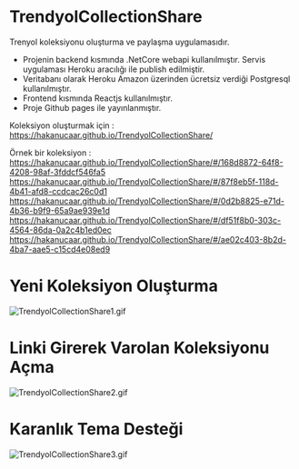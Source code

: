 # TrendyolCollectionShare
Trenyol koleksiyonu oluşturma ve paylaşma uygulamasıdır.

- Projenin backend kısmında .NetCore webapi kullanılmıştır. Servis uygulaması Heroku aracılığı ile publish edilmiştir. 
- Veritabanı olarak Heroku Amazon üzerinden ücretsiz verdiği Postgresql kullanılmıştır.
- Frontend kısmında Reactjs kullanılmıştır.
- Proje Github pages ile yayınlanmıştır. 

Koleksiyon oluşturmak için : https://hakanucaar.github.io/TrendyolCollectionShare/

Örnek bir koleksiyon : 
https://hakanucaar.github.io/TrendyolCollectionShare/#/168d8872-64f8-4208-98af-3fddcf546fa5
https://hakanucaar.github.io/TrendyolCollectionShare/#/87f8eb5f-118d-4b41-afd8-ccdcac26c0d1
https://hakanucaar.github.io/TrendyolCollectionShare/#/0d2b8825-e71d-4b36-b9f9-65a9ae939e1d
https://hakanucaar.github.io/TrendyolCollectionShare/#/df51f8b0-303c-4564-86da-0a2c4b1ed0ec
https://hakanucaar.github.io/TrendyolCollectionShare/#/ae02c403-8b2d-4ba7-aae5-c15cd4e08ed9

# Yeni Koleksiyon Oluşturma
![TrendyolCollectionShare1.gif](https://github.com/HakanUcaar/TrendyolCollectionShare/blob/master/img/TrendyolCollectionShare1.gif)

# Linki Girerek Varolan Koleksiyonu Açma
![TrendyolCollectionShare2.gif](https://github.com/HakanUcaar/TrendyolCollectionShare/blob/master/img/TrendyolCollectionShare2.gif)

# Karanlık Tema Desteği
![TrendyolCollectionShare3.gif](https://github.com/HakanUcaar/TrendyolCollectionShare/blob/master/img/TrendyolCollectionShare3.gif)
